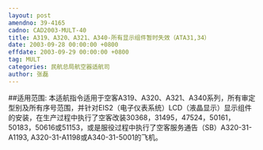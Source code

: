 ```yaml
---
layout: post
amendno: 39-4165
cadno: CAD2003-MULT-40
title: A319、A320、A321、A340-所有显示组件暂时失效（ATA31,34）
date: 2003-09-28 00:00:00 +0800
effdate: 2003-09-29 00:00:00 +0800
tag: MULT
categories: 民航总局航空器适航司
author: 张磊
---
```


##适用范围:
本适航指令适用于空客A319、A320、A321、A340系列，所有审定型别及所有序号范围，并针对EIS2（电子仪表系统）LCD（液晶显示）显示组件的安装，在生产过程中执行了空客改装30368，31495，47524，50161，50183，50616或51153，或是服役过程中执行了空客服务通告（SB）A320-31-A1193, A320-31-A1198或A340-31-5001的飞机。

